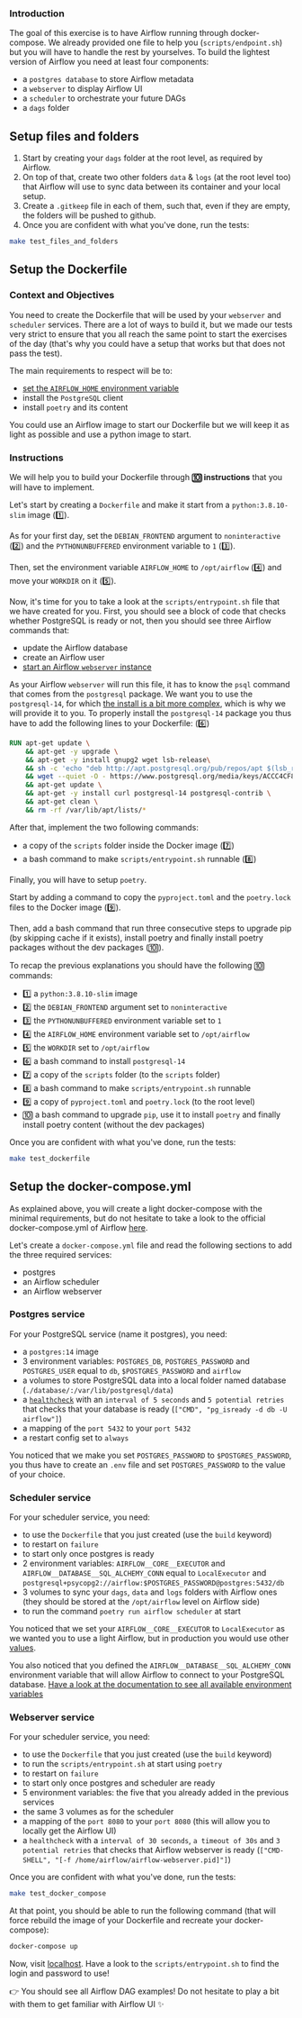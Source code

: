 ### Introduction

The goal of this exercise is to have Airflow running through docker-compose. We already provided one file to help you (`scripts/endpoint.sh`) but you will have to handle the rest by yourselves. To build the lightest version of Airflow you need at least four components:
- a `postgres database` to store Airflow metadata
- a `webserver` to display Airflow UI
- a `scheduler` to orchestrate your future DAGs
- a `dags` folder

## Setup files and folders

1. Start by creating your `dags` folder at the root level, as required by Airflow.
2. On top of that, create two other folders `data` & `logs` (at the root level too) that Airflow will use to sync data between its container and your local setup.
3. Create a `.gitkeep` file in each of them, such that, even if they are empty, the folders will be pushed to github.
4. Once you are confident with what you've done, run the tests:

```bash
make test_files_and_folders
```

## Setup the Dockerfile

### Context and Objectives

You need to create the Dockerfile that will be used by your `webserver` and `scheduler` services. There are a lot of ways to build it, but we made our tests very strict to ensure that you all reach the same point to start the exercises of the day (that's why you could have a setup that works but that does not pass the test).

The main requirements to respect will be to:
- [set the `AIRFLOW_HOME` environment variable](https://airflow.apache.org/docs/apache-airflow/stable/cli-and-env-variables-ref.html?highlight=airflow_home#envvar-AIRFLOW_HOME)
- install the `PostgreSQL` client
- install `poetry` and its content

You could use an Airflow image to start our Dockerfile but we will keep it as light as possible and use a python image to start.

### Instructions

We will help you to build your Dockerfile through **🔟 instructions** that you will have to implement.

Let's start by creating a `Dockerfile` and make it start from a `python:3.8.10-slim` image (1️⃣).

As for your first day, set the `DEBIAN_FRONTEND` argument to `noninteractive` (2️⃣) and the `PYTHONUNBUFFERED` environment variable to `1` (3️⃣).

Then, set the environment variable `AIRFLOW_HOME` to `/opt/airflow` (4️⃣) and move your `WORKDIR` on it (5️⃣).

Now, it's time for you to take a look at the `scripts/entrypoint.sh` file that we have created for you. First, you should see a block of code that checks whether PostgreSQL is ready or not, then you should see three Airflow commands that:
- update the Airflow database
- create an Airflow user
- [start an Airflow `webserver` instance](https://airflow.apache.org/docs/apache-airflow/stable/cli-and-env-variables-ref.html#webserver)

As your Airflow `webserver` will run this file, it has to know the `psql` command that comes from the `postgresql` package. We want you to use the `postgresql-14`, for which [the install is a bit more complex](https://techviewleo.com/how-to-install-postgresql-database-on-ubuntu/), which is why we will provide it to you. To properly install the `postgresql-14` package you thus have to add the following lines to your Dockerfile: (6️⃣)

```Dockerfile
RUN apt-get update \
    && apt-get -y upgrade \
    && apt-get -y install gnupg2 wget lsb-release\
    && sh -c 'echo "deb http://apt.postgresql.org/pub/repos/apt $(lsb_release -cs)-pgdg main" > /etc/apt/sources.list.d/pgdg.list' \
    && wget --quiet -O - https://www.postgresql.org/media/keys/ACCC4CF8.asc | apt-key add - \
    && apt-get update \
    && apt-get -y install curl postgresql-14 postgresql-contrib \
    && apt-get clean \
    && rm -rf /var/lib/apt/lists/*
```

After that, implement the two following commands:
- a copy of the `scripts` folder inside the Docker image (7️⃣)
- a bash command to make `scripts/entrypoint.sh` runnable (8️⃣)

Finally, you will have to setup `poetry`.

Start by adding a command to copy the `pyproject.toml` and the `poetry.lock` files to the Docker image (9️⃣).

Then, add a bash command that run three consecutive steps to upgrade pip (by skipping cache if it exists), install poetry and finally install poetry packages without the dev packages (🔟).

To recap the previous explanations you should have the following 🔟 commands:
- 1️⃣ a `python:3.8.10-slim` image
- 2️⃣ the `DEBIAN_FRONTEND` argument set to `noninteractive`
- 3️⃣ the `PYTHONUNBUFFERED` environment variable set to `1`
- 4️⃣ the `AIRFLOW_HOME` environment variable set to `/opt/airflow`
- 5️⃣ the `WORKDIR` set to `/opt/airflow`
- 6️⃣ a bash command to install `postgresql-14`
- 7️⃣ a copy of the `scripts` folder (to the `scripts` folder)
- 8️⃣ a bash command to make `scripts/entrypoint.sh` runnable
- 9️⃣ a copy of `pyproject.toml` and `poetry.lock` (to the root level)
- 🔟 a bash command to upgrade `pip`, use it to install `poetry` and finally install poetry content (without the dev packages)

Once you are confident with what you've done, run the tests:

```bash
make test_dockerfile
```

## Setup the docker-compose.yml

As explained above, you will create a light docker-compose with the minimal requirements, but do not hesitate to take a look to the official docker-compose.yml of Airflow [here](https://github.com/apache/airflow/blob/main/docs/apache-airflow/start/docker-compose.yaml).

Let's create a `docker-compose.yml` file and read the following sections to add the three required services:
- postgres
- an Airflow scheduler
- an Airflow webserver

### Postgres service

For your PostgreSQL service (name it postgres), you need:
- a `postgres:14` image
- 3 environment variables: `POSTGRES_DB`, `POSTGRES_PASSWORD` and `POSTGRES_USER` equal to `db`, `$POSTGRES_PASSWORD` and `airflow`
- a volumes to store PostgreSQL data into a local folder named database (`./database/:/var/lib/postgresql/data`)
- a [`healthcheck`](https://marcopeg.com/docker-compose-healthcheck/) with an `interval of 5 seconds` and `5 potential retries` that checks that your database is ready (`["CMD", "pg_isready -d db -U airflow"]`)
- a mapping of the `port 5432` to your `port 5432`
- a restart config set to `always`

You noticed that we make you set `POSTGRES_PASSWORD` to `$POSTGRES_PASSWORD`, you thus have to create an `.env` file and set `POSTGRES_PASSWORD` to the value of your choice.

### Scheduler service

For your scheduler service, you need:
- to use the `Dockerfile` that you just created (use the `build` keyword)
- to restart on `failure`
- to start only once postgres is ready
- 2 environment variables: `AIRFLOW__CORE__EXECUTOR` and `AIRFLOW__DATABASE__SQL_ALCHEMY_CONN` equal to `LocalExecutor` and `postgresql+psycopg2://airflow:$POSTGRES_PASSWORD@postgres:5432/db`
- 3 volumes to sync your `dags`, `data` and `logs` folders with Airflow ones (they should be stored at the `/opt/airflow` level on Airflow side)
- to run the command `poetry run airflow scheduler` at start

You noticed that we set your `AIRFLOW__CORE__EXECUTOR` to `LocalExecutor` as we wanted you to use a light Airflow, but in production you would use other [values](https://airflow.apache.org/docs/apache-airflow/stable/executor/index.html).

You also noticed that you defined the `AIRFLOW__DATABASE__SQL_ALCHEMY_CONN` environment variable that will allow Airflow to connect to your PostgreSQL database. [Have a look at the documentation to see all available environment variables](https://airflow.apache.org/docs/apache-airflow/stable/configurations-ref.html)

### Webserver service

For your scheduler service, you need:
- to use the `Dockerfile` that you just created (use the `build` keyword)
- to run the `scripts/entrypoint.sh` at start using `poetry`
- to restart on `failure`
- to start only once postgres and scheduler are ready
- 5 environment variables: the five that you already added in the previous services
- the same 3 volumes as for the scheduler
- a mapping of the `port 8080` to your `port 8080` (this will allow you to locally get the Airflow UI)
- a `healthcheck` with a `interval of 30 seconds`, `a timeout of 30s` and `3 potential retries` that checks that Airflow webserver is ready (`["CMD-SHELL", "[-f /home/airflow/airflow-webserver.pid]"]`)

Once you are confident with what you've done, run the tests:

```bash
make test_docker_compose
```

At that point, you should be able to run the following command (that will force rebuild the image of your Dockerfile and recreate your docker-compose):

```bash
docker-compose up
```

Now, visit [localhost](http://localhost:8080/home). Have a look to the `scripts/entrypoint.sh` to find the login and password to use!

👉 You should see all Airflow DAG examples! Do not hesitate to play a bit with them to get familiar with Airflow UI ✨
